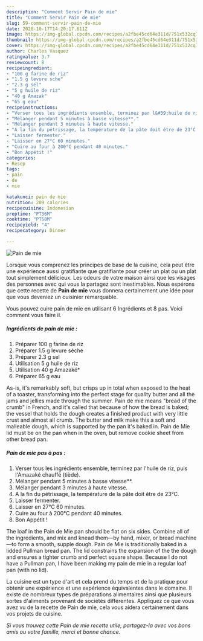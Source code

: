 ```yaml
---
description: "Comment Servir Pain de mie"
title: "Comment Servir Pain de mie"
slug: 59-comment-servir-pain-de-mie
date: 2020-10-17T14:20:17.611Z
image: https://img-global.cpcdn.com/recipes/a2fbe45cd64e311d/751x532cq70/pain-de-mie-photo-principale-de-la-recette.jpg
thumbnail: https://img-global.cpcdn.com/recipes/a2fbe45cd64e311d/751x532cq70/pain-de-mie-photo-principale-de-la-recette.jpg
cover: https://img-global.cpcdn.com/recipes/a2fbe45cd64e311d/751x532cq70/pain-de-mie-photo-principale-de-la-recette.jpg
author: Charles Vasquez
ratingvalue: 3.7
reviewcount: 8
recipeingredient:
- "100 g farine de riz"
- "1.5 g levure sche"
- "2.3 g sel"
- "5 g huile de riz"
- "40 g Amazak"
- "65 g eau"
recipeinstructions:
- "Verser tous les ingrédients ensemble, terminez par l&#39;huile de riz, puis l&#39;Amazaké chauffé (tiède)."
- "Mélanger pendant 5 minutes à basse vitesse**."
- "Mélanger pendant 3 minutes à haute vitesse."
- "A la fin du pétrissage, la température de la pâte doit être de 23°C."
- "Laisser fermenter."
- "Laisser en 27°C 60 minutes."
- "Cuire au four à 200°C pendant 40 minutes."
- "Bon Appétit !"
categories:
- Resep
tags:
- pain
- de
- mie

katakunci: pain de mie 
nutrition: 209 calories
recipecuisine: Indonesian
preptime: "PT36M"
cooktime: "PT58M"
recipeyield: "4"
recipecategory: Dinner

---
```



![Pain de mie](https://img-global.cpcdn.com/recipes/a2fbe45cd64e311d/751x532cq70/pain-de-mie-photo-principale-de-la-recette.jpg)

Lorsque vous comprenez les principes de base de la cuisine, cela peut être une expérience aussi gratifiante que gratifiante pour créer un plat ou un plat tout simplement délicieux. Les odeurs de votre maison ainsi que les visages des personnes avec qui vous la partagez sont inestimables. Nous espérons que cette recette de <strong> Pain de mie </strong> vous donnera certainement une idée pour que vous deveniez un cuisinier remarquable.

<!--inarticleads1-->

Vous pouvez cuire pain de mie en utilisant 6 Ingrédients et 8 pas. Voici comment vous faire il.

##### Ingrédients de pain de mie :

1. Préparer 100 g farine de riz
1. Préparer 1.5 g levure sèche
1. Préparer 2.3 g sel
1. Utilisation 5 g huile de riz
1. Utilisation 40 g Amazaké*
1. Préparer 65 g eau


As-is, it&#39;s remarkably soft, but crisps up in total when exposed to the heat of a toaster, transforming into the perfect stage for quality butter and all the jams and jellies made through the summer. Pain de mie means &#34;bread of the crumb&#34; in French, and it&#39;s called that because of how the bread is baked; the vessel that holds the dough creates a finished product with very little crust and almost all crumb. The butter and milk make this a soft and malleable dough, which is supported by the pan it&#39;s baked in. Pain de Mie lid must be on the pan when in the oven, but remove cookie sheet from other bread pan. 

<!--inarticleads2-->

##### Pain de mie pas à pas :

1. Verser tous les ingrédients ensemble, terminez par l&#39;huile de riz, puis l&#39;Amazaké chauffé (tiède).
1. Mélanger pendant 5 minutes à basse vitesse**.
1. Mélanger pendant 3 minutes à haute vitesse.
1. A la fin du pétrissage, la température de la pâte doit être de 23°C.
1. Laisser fermenter.
1. Laisser en 27°C 60 minutes.
1. Cuire au four à 200°C pendant 40 minutes.
1. Bon Appétit !


The loaf in the Pain de Mie pan should be flat on six sides. Combine all of the ingredients, and mix and knead them—by hand, mixer, or bread machine—to form a smooth, supple dough. Pain de Mie is traditionally baked in a lidded Pullman bread pan. The lid constrains the expansion of the the dough and ensures a tighter crumb and perfect square shape. Because I do not have a Pullman pan, I have been making my pain de mie in a regular loaf pan (with no lid). 

<!--inarticleads1-->

<p>
La cuisine est un type d'art et cela prend du temps et de la pratique pour obtenir une expérience et une expérience équivalentes dans le domaine. Il existe de nombreux types de préparations alimentaires ainsi que plusieurs sortes d'aliments provenant de sociétés différentes. Appliquez ce que vous avez vu de la recette de Pain de mie, cela vous aidera certainement dans vos projets de cuisine.
</p>

<p>
<i>Si vous trouvez cette Pain de mie recette utile, partagez-la avec vos bons amis ou votre famille, merci et bonne chance.</i>
</p>
